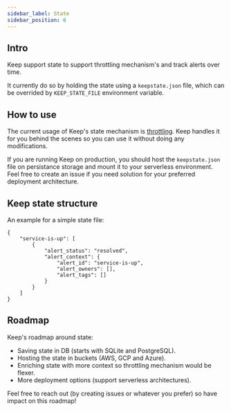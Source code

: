 ```yaml
---
sidebar_label: State
sidebar_position: 6
---
```


## Intro
Keep support state to support throttling mechanism's and track alerts over time.

It currently do so by holding the state using a `keepstate.json` file, which can be overrided by `KEEP_STATE_FILE` environment variable.

## How to use
The current usage of Keep's state mechanism is [throttling](docs/../throttles/what-is-throttle.md).
Keep handles it for you behind the scenes so you can use it without doing any modifications.

If you are running Keep on production, you should host the `keepstate.json` file on persistance storage and mount it to your serverless environment. Feel free to create an issue if you need solution for your preferred deployment architecture.

## Keep state structure
An example for a simple state file:
```
{
    "service-is-up": [
        {
            "alert_status": "resolved",
            "alert_context": {
                "alert_id": "service-is-up",
                "alert_owners": [],
                "alert_tags": []
            }
        }
    ]
}
```

## Roadmap

Keep's roadmap around state:
- Saving state in DB (starts with SQLite and PostgreSQL).
- Hosting the state in buckets (AWS, GCP and Azure).
- Enriching state with more context so throttling mechanism would be flexer.
- More deployment options (support serverless architectures).

Feel free to reach out (by creating issues or whatever you prefer) so have impact on this roadmap!
